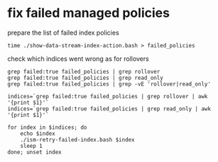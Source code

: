 # fix failed managed policies

prepare the list of failed index policies

	time ./show-data-stream-index-action.bash > failed_policies

<!--
just in case

	grep 'retry failed:true' failed_policies
-->

check which indices went wrong as for rollovers

	grep failed:true failed_policies | grep rollover
	grep failed:true failed_policies | grep read_only
	grep failed:true failed_policies | grep -vE 'rollover|read_only'

	indices=`grep failed:true failed_policies | grep rollover | awk '{print $1}'`
	indices=`grep failed:true failed_policies | grep read_only | awk '{print $1}'`

	for index in $indices; do
		echo $index
		./ism-retry-failed-index.bash $index
		sleep 1
	done; unset index

